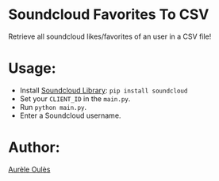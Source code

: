 # Soundcloud Favorites To CSV
Retrieve all soundcloud likes/favorites of an user in a CSV file!

# Usage:
* Install [Soundcloud Library](https://github.com/soundcloud/soundcloud-python): `pip install soundcloud`
* Set your `CLIENT_ID` in the `main.py`.
* Run `python main.py`.
* Enter a Soundcloud username.

# Author:
[Aurèle Oulès](http://aurele.oules.com)
